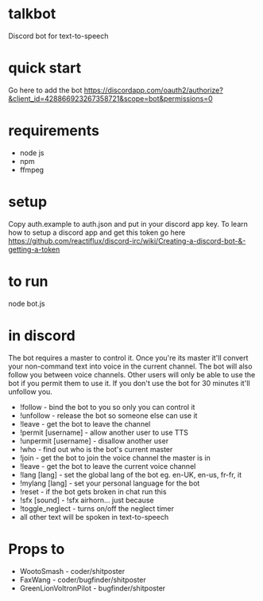 # talkbot
Discord bot for text-to-speech

# quick start

Go here to add the bot https://discordapp.com/oauth2/authorize?&client_id=428866923267358721&scope=bot&permissions=0

# requirements
- node js
- npm
- ffmpeg

# setup
Copy auth.example to auth.json and put in your discord app key. 
To learn how to setup a discord app and get this token go here 
https://github.com/reactiflux/discord-irc/wiki/Creating-a-discord-bot-&-getting-a-token

# to run
node bot.js

# in discord
The bot requires a master to control it. Once you're its master it'll convert your non-command text into voice in the current channel. The bot will also follow you between voice channels. Other users will only be able to use the bot if you permit them to use it. If you don't use the bot for 30 minutes it'll unfollow you.

* !follow - bind the bot to you so only you can control it
* !unfollow - release the bot so someone else can use it
* !leave - get the bot to leave the channel
* !permit [username] - allow another user to use TTS
* !unpermit [username] - disallow another user
* !who - find out who is the bot's current master
* !join - get the bot to join the voice channel the master is in
* !leave - get the bot to leave the current voice channel
* !lang [lang] - set the global lang of the bot eg. en-UK, en-us, fr-fr, it
* !mylang [lang] - set your personal language for the bot
* !reset - if the bot gets broken in chat run this
* !sfx [sound] - !sfx airhorn... just because
* !toggle_neglect - turns on/off the neglect timer
* all other text will be spoken in text-to-speech

# Props to
* WootoSmash - coder/shitposter
* FaxWang - coder/bugfinder/shitposter
* GreenLionVoltronPilot - bugfinder/shitposter
